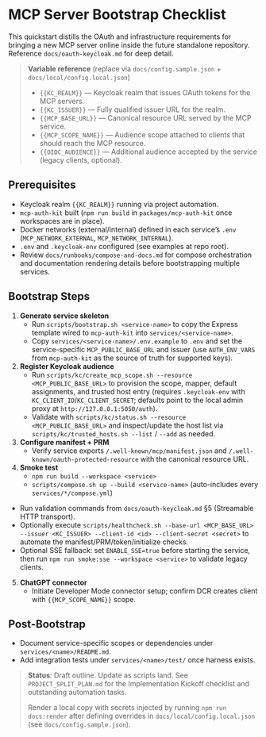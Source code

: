# MCP Server Bootstrap Checklist

This quickstart distills the OAuth and infrastructure requirements for bringing a new MCP server online inside the future standalone repository. Reference `docs/oauth-keycloak.md` for deep detail.

> **Variable reference** (replace via `docs/config.sample.json` + `docs/local/config.local.json`)
> - `{{KC_REALM}}` — Keycloak realm that issues OAuth tokens for the MCP servers.
> - `{{KC_ISSUER}}` — Fully qualified issuer URL for the realm.
> - `{{MCP_BASE_URL}}` — Canonical resource URL served by the MCP service.
> - `{{MCP_SCOPE_NAME}}` — Audience scope attached to clients that should reach the MCP resource.
> - `{{OIDC_AUDIENCE}}` — Additional audience accepted by the service (legacy clients, optional).

## Prerequisites
- Keycloak realm `{{KC_REALM}}` running via project automation.
- `mcp-auth-kit` built (`npm run build` in `packages/mcp-auth-kit` once workspaces are in place).
- Docker networks (external/internal) defined in each service’s `.env` (`MCP_NETWORK_EXTERNAL`, `MCP_NETWORK_INTERNAL`).
- `.env` and `.keycloak-env` configured (see examples at repo root).
- Review `docs/runbooks/compose-and-docs.md` for compose orchestration and documentation rendering details before bootstrapping multiple services.

## Bootstrap Steps
1. **Generate service skeleton**
   - Run `scripts/bootstrap.sh <service-name>` to copy the Express template wired to `mcp-auth-kit` into `services/<service-name>`.
   - Copy `services/<service-name>/.env.example` to `.env` and set the service-specific `MCP_PUBLIC_BASE_URL` and issuer (use `AUTH_ENV_VARS` from `mcp-auth-kit` as the source of truth for supported keys).
2. **Register Keycloak audience**
   - Run `scripts/kc/create_mcp_scope.sh --resource <MCP_PUBLIC_BASE_URL>` to provision the scope, mapper, default assignments, and trusted host entry (requires `.keycloak-env` with `KC_CLIENT_ID`/`KC_CLIENT_SECRET`; defaults point to the local admin proxy at `http://127.0.0.1:5050/auth`).
   - Validate with `scripts/kc/status.sh --resource <MCP_PUBLIC_BASE_URL>` and inspect/update the host list via `scripts/kc/trusted_hosts.sh --list` / `--add` as needed.
3. **Configure manifest + PRM**
   - Verify service exports `/.well-known/mcp/manifest.json` and `/.well-known/oauth-protected-resource` with the canonical resource URL.
4. **Smoke test**
   - `npm run build --workspace <service>`
   - `scripts/compose.sh up --build <service-name>` (auto-includes every `services/*/compose.yml`)
  - Run validation commands from `docs/oauth-keycloak.md` §5 (Streamable HTTP transport).
  - Optionally execute `scripts/healthcheck.sh --base-url <MCP_BASE_URL> --issuer <KC_ISSUER> --client-id <id> --client-secret <secret>` to automate the manifest/PRM/token/initialize checks.
   - Optional SSE fallback: set `ENABLE_SSE=true` before starting the service, then run `npm run smoke:sse --workspace <service>` to validate legacy clients.
5. **ChatGPT connector**
   - Initiate Developer Mode connector setup; confirm DCR creates client with `{{MCP_SCOPE_NAME}}` scope.

## Post-Bootstrap
- Document service-specific scopes or dependencies under `services/<name>/README.md`.
- Add integration tests under `services/<name>/test/` once harness exists.

> **Status**: Draft outline. Update as scripts land. See `PROJECT_SPLIT_PLAN.md` for the Implementation Kickoff checklist and outstanding automation tasks.
>
> Render a local copy with secrets injected by running `npm run docs:render` after defining overrides in `docs/local/config.local.json` (see `docs/config.sample.json`).
